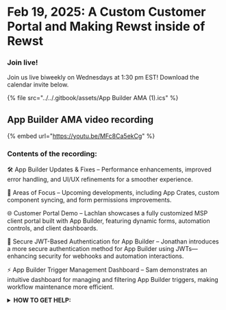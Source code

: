 # Feb 19, 2025: A Custom Customer Portal and Making Rewst inside of Rewst

### **Join live!**

Join us live biweekly on Wednesdays at 1:30 pm EST! Download the calendar invite below.

{% file src="../../.gitbook/assets/App Builder AMA (1).ics" %}

## App Builder AMA video recording

{% embed url="https://youtu.be/MFc8Ca5ekCg" %}

### Contents of the recording:

🛠️ App Builder Updates & Fixes – Performance enhancements, improved error handling, and UI/UX refinements for a smoother experience.

📌 Areas of Focus – Upcoming developments, including App Crates, custom component syncing, and form permissions improvements.

🌐 Customer Portal Demo – Lachlan showcases a fully customized MSP client portal built with App Builder, featuring dynamic forms, automation controls, and client dashboards.

🔐 Secure JWT-Based Authentication for App Builder – Jonathan introduces a more secure authentication method for App Builder using JWTs—enhancing security for webhooks and automation interactions.

⚡ App Builder Trigger Management Dashboard – Sam demonstrates an intuitive dashboard for managing and filtering App Builder triggers, making workflow maintenance more efficient.



<details>

<summary><strong>HOW TO GET HELP:</strong></summary>

* 💬 Chat (Discord): [https://discord.gg/rewst​​ ](https://discord.gg/rewst%E2%80%8B%E2%80%8B)
  * Private #\{{ msp \}} channel
  * \#the-kewp
* 🎫 Submit Tickets to: the\_roc@rewst.io
* 📝 Feature Request + Integration Requests: [https://rewst.canny.io/](https://rewst.canny.io/)

**CLUCK UNIVERSITY – REWST TRAINING:**&#x20;

* 👨‍🏫 Live Instructor-Led Training: [https://calendly.com/cluck-u/](https://calendly.com/cluck-u/)
* 🏁 Rewst Foundations Training: [https://docs.rewst.help/cluck-university/rewst-foundations-10x](https://docs.rewst.help/cluck-university/rewst-foundations-10x)
* ▶️ On-demand Videos: [https://docs.rewst.help/cluck-university/rewst-foundations-10x](https://docs.rewst.help/cluck-university/rewst-foundations-10x)

**DOCS:**&#x20;

* 🥚 Rewst Docs: [https://docs.rewst.help ](https://docs.rewst.help)
* ⛩️ Jinja Docs: [https://jinja.palletsprojects.com/](https://jinja.palletsprojects.com/)
* ⛏️ App Builder Docs: [https://docs.rewst.help/documentation/app-builder](https://docs.rewst.help/documentation/app-builder)

**KEY LINKS:**&#x20;

* 📝 Feature Request + Integration Requests: [https://rewst.canny.io/](https://rewst.canny.io/)

</details>

